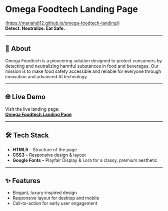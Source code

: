 # Omega Foodtech Landing Page

(https://mariahdi12.github.io/omega-foodtech-landing/)  
**Detect. Neutralize. Eat Safe.**

---

## 📌 About
Omega Foodtech is a pioneering solution designed to protect consumers by detecting and neutralizing harmful substances in food and beverages. Our mission is to make food safety accessible and reliable for everyone through innovation and advanced AI technology.

---

## 🌐 Live Demo
Visit the live landing page:  
[**Omega Foodtech Landing Page**](https://mariahdi12.github.io/omega-foodtech-landing/)

---

## 🛠 Tech Stack
- **HTML5** – Structure of the page  
- **CSS3** – Responsive design & layout  
- **Google Fonts** – Playfair Display & Lora for a classy, premium aesthetic  

---

## ✨ Features
- Elegant, luxury-inspired design  
- Responsive layout for desktop and mobile  
- Call-to-action for early user engagement  
